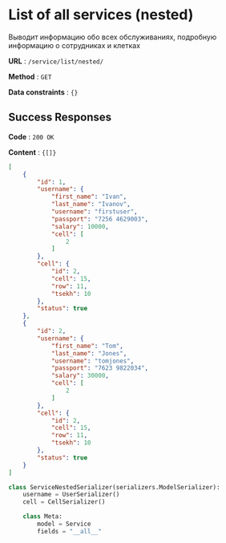 # List of all services (nested)

Выводит информацию обо всех обслуживаниях, подробную информацию о сотрудниках и клетках

**URL** : `/service/list/nested/`

**Method** : `GET`

**Data constraints** : `{}`

## Success Responses

**Code** : `200 OK`

**Content** : `{[]}`

```json
[
    {
        "id": 1,
        "username": {
            "first_name": "Ivan",
            "last_name": "Ivanov",
            "username": "firstuser",
            "passport": "7256 4629003",
            "salary": 10000,
            "cell": [
                2
            ]
        },
        "cell": {
            "id": 2,
            "cell": 15,
            "row": 11,
            "tsekh": 10
        },
        "status": true
    },
    {
        "id": 2,
        "username": {
            "first_name": "Tom",
            "last_name": "Jones",
            "username": "tomjones",
            "passport": "7623 9822034",
            "salary": 30000,
            "cell": [
                2
            ]
        },
        "cell": {
            "id": 2,
            "cell": 15,
            "row": 11,
            "tsekh": 10
        },
        "status": true
    }
]
```

```python
class ServiceNestedSerializer(serializers.ModelSerializer):
    username = UserSerializer()
    cell = CellSerializer()

    class Meta:
        model = Service
        fields = "__all__"
```